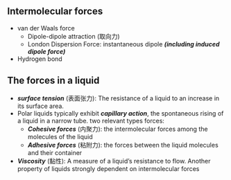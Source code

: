 ## Intermolecular forces
-  van der Waals force
    - Dipole-dipole attraction (取向力)
    - London Dispersion Force: instantaneous dipole ***(including induced dipole force)***
- Hydrogen bond

## The forces in a liquid
- ***surface tension*** (表面张力): The resistance of a liquid to an increase in its surface area.
- Polar liquids typically exhibit ***capillary action***, the spontaneous rising of a liquid in a narrow tube.
    two relevant types forces:
    - ***Cohesive forces*** (内聚力): the intermolecular forces among the molecules of the liquid
    - ***Adhesive forces*** (粘附力): the forces between the liquid molecules and their container
- ***Viscosity*** (黏性): A measure of a liquid’s resistance to flow. Another property of liquids strongly dependent on intermolecular forces